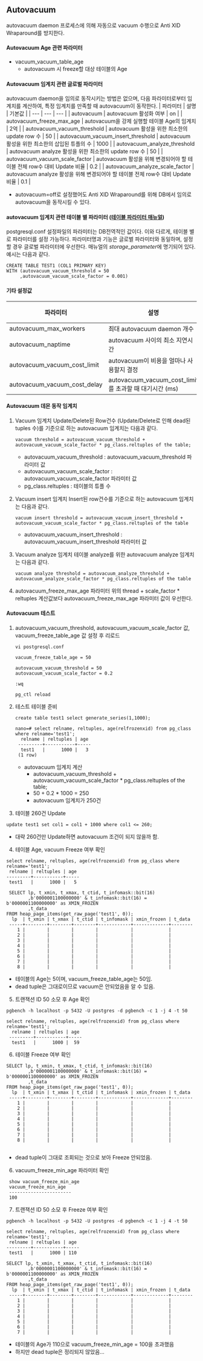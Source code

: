 ## Autovacuum
autovacuum daemon 프로세스에 의해 자동으로 vacuum 수행으로 Anti XID Wraparound를 방지한다.

#### Autovacuum Age 관련 파라미터
- vacuum_vacuum_table_age
  - autovacuum 시 freeze할 대상 테이블의 Age

#### Autovacuum 임계치 관련 글로벌 파라미터
autovacuum daemon을 임의로 동작시키는 방법은 없으며, 다음 파라미터로부터 임계치를 계산하여, 특정 임계치를 만족할 때 autovacuum이 동작한다.
| 파라미터 | 설명 | 기본값 |
| ---  | --- | --- |
 | autovacuum | autovacuum 활성화 여부 | on |
 | autovacuum_freeze_max_age | autovacuum을 강제 실행할 테이블 Age의 임계치 | 2억 | 
 | autovacuum_vacuum_threshold | autovacuum 활성을 위한 최소한의 update row 수 | 50 |
 | autovacuum_vacuum_insert_threshold | autovacuum 활성을 위한 최소한의 삽입된 튜플의 수 | 1000 |
 | autovacuum_analyze_threshold | autovacuum analyze 활성을 위한 최소한의 update row 수 | 50 |
 | autovacuum_vacuum_scale_factor | autovacuum 활성을 위해 변경되어야 할 테이블 전체 row수 대비 Update 비율 | 0.2 |
 | autovacuum_analyze_scale_factor | autovacuum analyze 활성을 위해 변경되어야 할 테이블 전체 row수 대비 Update 비율 | 0.1 |
- autovacuum=off로 설정했어도 Anti XID Wraparound를 위해 DB에서 임의로 autovacuum을 동작시킬 수 있다.

#### autovacuum 임계치 관련 테이블 별 파라미터 ([테이블 파라미터 매뉴얼](https://www.postgresql.org/docs/current/sql-createtable.html#SQL-CREATETABLE-STORAGE-PARAMETERS))
postgresql.conf 설정파일의 파라미터는 DB전역적인 값이다. 이와 다르게, 테이블 별로 파라미터를 설정 가능하다. 파라미터명과 기능은 글로벌 파라미터와 동일하며, 설정할 경우 글로벌 파라미터에 우선한다.
매뉴얼의 *storage_parameter*에 명기되어 있다. 예시는 다음과 같다.
```
CREATE TABLE TEST1 (COL1 PRIMARY KEY)
WITH (autovacuum_vacuum_threshold = 50
     ,autovacuum_vacuum_scale_factor = 0.001)
```

#### 기타 설정값
 | 파라미터 | 설명 | 기본값 |
 | ---  | --- | --- |
 | autovacuum_max_workers | 최대 autovacuum daemon 개수  | 3 |    
 | autovacuum_naptime | autovacuum 사이의 최소 지연시간 | 1분 |
 | autovacuum_vacuum_cost_limit | autovacuum이 비용을 얼마나 사용할지 결정 | 200 | 
 | autovacuum_vacuum_cost_delay | autovacuum_vacuum_cost_limit를 초과할 때 대기시간 (ms) | 2 |

#### Autovacuum 데몬 동작 임계치
1. Vacuum 임계치
   Update/Delete된 Row건수 (Update/Delete로 인해 dead된 tuples 수)를 기준으로 하는 autovacuum 임계치는 다음과 같다.
   ```
   vacuum threshold = autovacuum_vacuum_threshold + autovacuum_vacuum_scale_factor * pg_class.reltuples of the table;
   ```   
   - autovacuum_vacuum_threshold : autovacuum_vacuum_threshold 파라미터 값
   - autovacuum_vacuum_scale_factor : autovacuum_vacuum_scale_factor 파라미터 값
   - pg_class.reltuples : 테이블의 튜플 수
  
3. Vacuum insert 임계치
   Insert된 row건수를 기준으로 하는 autovacuum 임계치는 다음과 같다.
   ```
   vacuum insert threshold = autovacuum_vacuum_insert_threshold + autovacuum_vacuum_scale_factor * pg_class.reltuples of the table
   ``` 
   - autovacuum_vacuum_insert_threshold : autovacuum_vacuum_insert_threshold 파라미터 값

4. Vacuum analyze 임계치
    테이블 analyze를 위한 autovacuum analyze 임계치는 다음과 같다.
   ```
   vacuum analyze threshold = autovacuum_analyze_threshold + autovacuum_analyze_scale_factor * pg_class.reltuples of the table
   ```

5. autovacuum_freeze_max_age 파라미터
   위의 thread + scale_factor * reltuples 계산값보다 autovacuum_freeze_max_age 파라미터 값이 우선한다.

#### Autovacuum 테스트
1. autovacuum_vacuum_threshold, autovacuum_vacuum_scale_factor 값, vacuum_freeze_table_age 값 설정 후 리로드
   ```
   vi postgresql.conf

   vacuum_freeze_table_age = 50

   autovacuum_vacuum_threshold = 50
   autovacuum_vacuum_scale_factor = 0.2

   :wq

   pg_ctl reload
   ```

2. 테스트 테이블 준비
   ```
   create table test1 select generate_series(1,1000);

   nano=# select relname, reltuples, age(relfrozenxid) from pg_class where relname='test1';
     relname | reltuples | age
    ---------+-----------+-----
     test1   |      1000 |   3
    (1 row)
   ```
   - autovacuum 임계치 계산
     - autovacuum_vacuum_threshold + autovacuum_vacuum_scale_factor * pg_class.reltuples of the table;
     - 50 + 0.2 * 1000 = 250
     - autovacuum 임계치가 250건
  3. 테이블 260건 Update
   ```
   update test1 set col1 = col1 + 1000 where col1 <= 260; 
   ```
   - 대략 260건만 Update하면 autovacuum 조건이 되지 않을까 함.
  
  4. 테이블 Age, vacuum Freeze 여부 확인
   ```
   select relname, reltuples, age(relfrozenxid) from pg_class where relname='test1';
    relname | reltuples | age
   ---------+-----------+-----
    test1   |      1000 |   5

    SELECT lp, t_xmin, t_xmax, t_ctid, t_infomask::bit(16)
           ,b'0000001100000000' & t_infomask::bit(16) = b'0000001100000000' as XMIN_FROZEN
           ,t_data
   FROM heap_page_items(get_raw_page('test1', 0));
     lp  | t_xmin | t_xmax | t_ctid | t_infomask | xmin_frozen | t_data
    -----+--------+--------+--------+------------+-------------+--------
       1 |        |        |        |            |             |
       2 |        |        |        |            |             |
       3 |        |        |        |            |             |
       4 |        |        |        |            |             |
       5 |        |        |        |            |             |
       6 |        |        |        |            |             |
       7 |        |        |        |            |             |
       8 |        |        |        |            |             |
   ```
   - 테이블의 Age는 5이며, vacuum_freeze_table_age는 50임.
   - dead tuple은 그대로이므로 vacuum은 안되었음을 알 수 있음.
   
  5. 트랜잭션 ID 50 소모 후 Age 확인
   ```
   pgbench -h localhost -p 5432 -U postgres -d pgbench -c 1 -j 4 -t 50

   select relname, reltuples, age(relfrozenxid) from pg_class where relname='test1';
     relname | reltuples | age
    ---------+-----------+-----
     test1   |      1000 |  59   
   ```

   6. 테이블 Freeze 여부 확인
   ```
   SELECT lp, t_xmin, t_xmax, t_ctid, t_infomask::bit(16)
           ,b'0000001100000000' & t_infomask::bit(16) = b'0000001100000000' as XMIN_FROZEN
           ,t_data
   FROM heap_page_items(get_raw_page('test1', 0));
     lp  | t_xmin | t_xmax | t_ctid | t_infomask | xmin_frozen | t_data
    -----+--------+--------+--------+------------+-------------+--------
       1 |        |        |        |            |             |
       2 |        |        |        |            |             |
       3 |        |        |        |            |             |
       4 |        |        |        |            |             |
       5 |        |        |        |            |             |
       6 |        |        |        |            |             |
       7 |        |        |        |            |             |
       8 |        |        |        |            |             |
       
   ```
   - dead tuple이 그대로 조회되는 것으로 보아 Freeze 안되었음.
  
  6. vacuum_freeze_min_age 파라미터 확인
   ```
    show vacuum_freeze_min_age
    vacuum_freeze_min_age
    -----------------------
    100
   ```

  7. 트랜잭션 ID 50 소모 후 Freeze 여부 확인
   ```
   pgbench -h localhost -p 5432 -U postgres -d pgbench -c 1 -j 4 -t 50

   select relname, reltuples, age(relfrozenxid) from pg_class where relname='test1';
    relname | reltuples | age
   ---------+-----------+-----
    test1   |      1000 | 110

   SELECT lp, t_xmin, t_xmax, t_ctid, t_infomask::bit(16)
           ,b'0000001100000000' & t_infomask::bit(16) = b'0000001100000000' as XMIN_FROZEN
           ,t_data
   FROM heap_page_items(get_raw_page('test1', 0));
     lp  | t_xmin | t_xmax | t_ctid | t_infomask | xmin_frozen | t_data
    -----+--------+--------+--------+------------+-------------+--------
       1 |        |        |        |            |             |
       2 |        |        |        |            |             |
       3 |        |        |        |            |             |
       4 |        |        |        |            |             |
       5 |        |        |        |            |             |
       6 |        |        |        |            |             |
       7 |        |        |        |            |             |
   ```
   - 테이블의 Age가 110으로 vacuum_freeze_min_age = 100을 초과했음
   - 하지만 dead tuple은 정리되지 않았음...

